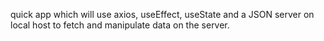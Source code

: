 quick app which will use axios, useEffect, useState and a JSON server on local host to fetch and manipulate data on the server.